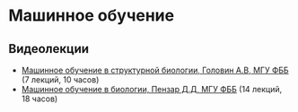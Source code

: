 # Машинное обучение

## Видеолекции

* [Машинное обучение в структурной биологии, Головин А.В, МГУ ФББ](https://teach-in.ru/course/machine-learning-in-structural-biology) (7 лекций, 10 часов)
* [Машинное обучение в биологии, Пензар Д.Д, МГУ ФББ](https://teach-in.ru/course/machine-learning-in-biology) (14 лекций, 18 часов)

